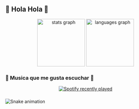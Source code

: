 ## 👋 Hola Hola 👋

<div align="center">
  <img src="https://github-readme-stats.vercel.app/api?username=OctavioFloG&hide_title=false&hide_rank=false&show_icons=true&include_all_commits=true&count_private=true&disable_animations=false&theme=dracula&locale=en&hide_border=false&order=1" height="150" alt="stats graph"  />
  <img src="https://github-readme-stats.vercel.app/api/top-langs?username=OctavioFloG&locale=en&hide_title=false&layout=compact&card_width=320&langs_count=5&theme=dracula&hide_border=false&order=2" height="150" alt="languages graph"  />
</div>

###

### 🎵 Musica que me gusta escuchar 🎵

<div align="center">
  <a href="https://open.spotify.com/user/yaehchr5zhfwkewpbgpxbxdd7">
    <img src="https://spotify-recently-played-readme.vercel.app/api?user=yaehchr5zhfwkewpbgpxbxdd7&count=5&unique=false" alt="Spotify recently played"  />
  </a>
</div>

###

<img src="https://raw.githubusercontent.com/OctavioFloG/OctavioFloG/output/snake.svg" alt="Snake animation" />

###
<!--
**OctavioFloG/OctavioFloG** is a ✨ _special_ ✨ repository because its `README.md` (this file) appears on your GitHub profile.

Here are some ideas to get you started:

- 🔭 I’m currently working on ...
- 🌱 I’m currently learning ...
- 👯 I’m looking to collaborate on ...
- 🤔 I’m looking for help with ...
- 💬 Ask me about ...
- 📫 How to reach me: ...
- 😄 Pronouns: ...
- ⚡ Fun fact: ...
-->
